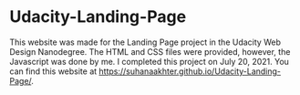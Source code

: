 # Udacity-Landing-Page
This website was made for the Landing Page project in the Udacity Web Design Nanodegree. The HTML and CSS files were provided, however, the Javascript was done by me. I completed this project on July 20, 2021. You can find this website at https://suhanaakhter.github.io/Udacity-Landing-Page/.
